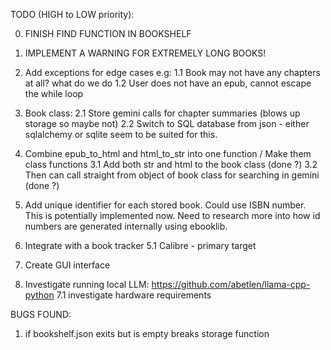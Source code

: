 TODO (HIGH to LOW priority): 


0. FINISH FIND FUNCTION IN BOOKSHELF
0. IMPLEMENT A WARNING FOR EXTREMELY LONG BOOKS!

1. Add exceptions for edge cases e.g:
    1.1 Book may not have any chapters at all? what do we do
    1.2 User does not have an epub, cannot escape the while loop

2. Book class:
    2.1 Store gemini calls for chapter summaries (blows up storage so maybe not)
    2.2 Switch to SQL database from json - either sqlalchemy or sqlite seem to be suited for this.

3. Combine epub_to_html and html_to_str into one function / Make them class functions
    3.1 Add both str and html to the book class (done ?)
    3.2 Then can call straight from object of book class for searching in gemini (done ?)
    
4. Add unique identifier for each stored book. Could use ISBN number.
    This is potentially implemented now. Need to research more into how id numbers are generated internally using ebooklib.

5. Integrate with a book tracker
    5.1 Calibre - primary target


6. Create GUI interface 

7. Investigate running local LLM: https://github.com/abetlen/llama-cpp-python
    7.1 investigate hardware requirements

BUGS FOUND:
1. if bookshelf.json exits but is empty breaks storage function